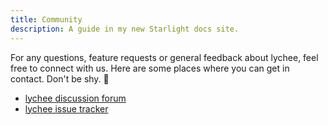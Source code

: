 ```yaml
---
title: Community
description: A guide in my new Starlight docs site.
---
```


For any questions, feature requests or general feedback about lychee,
feel free to connect with us. Here are some places where you can get in contact.
Don't be shy. 🤗

- [lychee discussion forum](https://github.com/lycheeverse/lychee/discussions)
- [lychee issue tracker](https://github.com/lycheeverse/lychee/issues)
